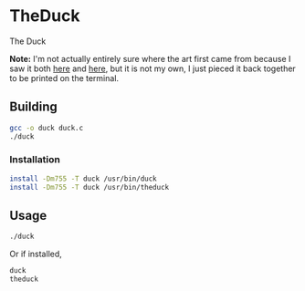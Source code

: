 # TheDuck
The Duck

**Note:** I'm not actually entirely sure where the art first came from because I saw it both [here](https://www.pinterest.com.au/pin/1548181165504799/) and [here](https://www.pinterest.com.au/pin/pixel-pit-on-instagram-mallard-duck-pixelart-duck-ducks-aseprite-digitalart-digitalartwork-pixelartwork-pixelartist-pixels-pixel-art--137641332355086962/), but it is not my own, I just pieced it back together to be printed on the terminal.

## Building
```sh
gcc -o duck duck.c
./duck
```

### Installation
```sh
install -Dm755 -T duck /usr/bin/duck
install -Dm755 -T duck /usr/bin/theduck
```

## Usage
```sh
./duck
```
Or if installed,
```sh
duck
theduck
```

